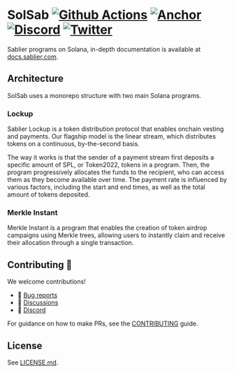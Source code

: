 # SolSab [![Github Actions][gha-badge]][gha] [![Anchor][anchor-badge]][anchor] [![Discord][discord-badge]][discord] [![Twitter][twitter-badge]][twitter]

[gha]: https://github.com/sablier-labs/lockup/actions
[gha-badge]: https://github.com/sablier-labs/lockup/actions/workflows/ci.yml/badge.svg
[discord]: https://discord.gg/bSwRCwWRsT
[discord-badge]: https://img.shields.io/discord/659709894315868191
[anchor]: https://www.anchor-lang.com/docs
[anchor-badge]: https://img.shields.io/badge/Built%20with-Anchor-2298BD.svg
[twitter-badge]: https://img.shields.io/twitter/follow/Sablier
[twitter]: https://x.com/Sablier

Sablier programs on Solana, in-depth documentation is available at [docs.sablier.com](https://docs.sablier.com).

## Architecture

SolSab uses a monorepo structure with two main Solana programs.

### Lockup

Sablier Lockup is a token distribution protocol that enables onchain vesting and payments. Our flagship model is the
linear stream, which distributes tokens on a continuous, by-the-second basis.

The way it works is that the sender of a payment stream first deposits a specific amount of SPL, or Token2022, tokens in
a program. Then, the program progressively allocates the funds to the recipient, who can access them as they become
available over time. The payment rate is influenced by various factors, including the start and end times, as well as
the total amount of tokens deposited.

### Merkle Instant

Merkle Instant is a program that enables the creation of token airdrop campaigns using Merkle trees, allowing users to
instantly claim and receive their allocation through a single transaction.

## Contributing 🤝

We welcome contributions!

- 🐛 [Bug reports](../../issues/new)
- 💬 [Discussions](../../discussions/new)
- 💬 [Discord](https://discord.sablier.com)

For guidance on how to make PRs, see the [CONTRIBUTING](./CONTRIBUTING.md) guide.

## License

See [LICENSE.md](./LICENSE.md).
